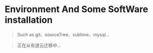 # Environment And Some SoftWare installation

> Such as git、sourceTree、sublime、mysql...

> 正在从有道云迁移中...